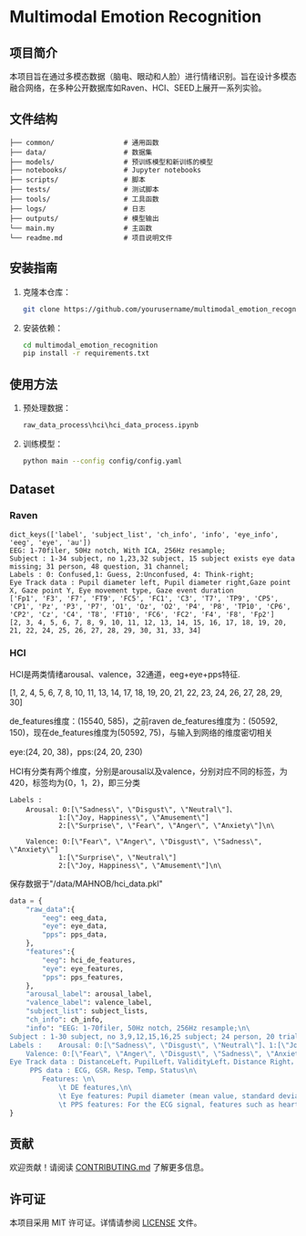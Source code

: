 # Multimodal Emotion Recognition

## 项目简介

本项目旨在通过多模态数据（脑电、眼动和人脸）进行情绪识别。旨在设计多模态融合网络，在多种公开数据库如Raven、HCI、SEED上展开一系列实验。

## 文件结构

```
├── common/                 # 通用函数
├── data/                   # 数据集
├── models/                 # 预训练模型和新训练的模型
├── notebooks/              # Jupyter notebooks
├── scripts/                # 脚本
├── tests/                  # 测试脚本
├── tools/                  # 工具函数
├── logs/                   # 日志
├── outputs/                # 模型输出
└── main.my                 # 主函数
└── readme.md               # 项目说明文件
```

## 安装指南

1. 克隆本仓库：
   ```bash
   git clone https://github.com/yourusername/multimodal_emotion_recognition.git
   ```
2. 安装依赖：
   ```bash
   cd multimodal_emotion_recognition
   pip install -r requirements.txt
   ```

## 使用方法

1. 预处理数据：
   ```bash
   raw_data_process\hci\hci_data_process.ipynb
   ```
2. 训练模型：
   ```bash
   python main --config config/config.yaml
   ```

## Dataset

### Raven

```
dict_keys(['label', 'subject_list', 'ch_info', 'info', 'eye_info', 'eeg', 'eye', 'au'])
EEG: 1-70filer, 50Hz notch, With ICA, 256Hz resample;
Subject : 1-34 subject, no 1,23,32 subject, 15 subject exists eye data missing; 31 person, 48 question, 31 channel;
Labels : 0: Confused,1: Guess, 2:Unconfused, 4: Think-right;
Eye Track data : Pupil diameter left, Pupil diameter right,Gaze point X, Gaze point Y, Eye movement type, Gaze event duration
['Fp1', 'F3', 'F7', 'FT9', 'FC5', 'FC1', 'C3', 'T7', 'TP9', 'CP5', 'CP1', 'Pz', 'P3', 'P7', 'O1', 'Oz', 'O2', 'P4', 'P8', 'TP10', 'CP6', 'CP2', 'Cz', 'C4', 'T8', 'FT10', 'FC6', 'FC2', 'F4', 'F8', 'Fp2']
[2, 3, 4, 5, 6, 7, 8, 9, 10, 11, 12, 13, 14, 15, 16, 17, 18, 19, 20, 21, 22, 24, 25, 26, 27, 28, 29, 30, 31, 33, 34]

```

### HCI

HCI是两类情绪arousal、valence，32通道，eeg+eye+pps特征.

[1, 2, 4, 5, 6, 7, 8, 10, 11, 13, 14, 17, 18, 19, 20, 21, 22, 23, 24, 26, 27, 28, 29, 30]

de_features维度：(15540, 585)，之前raven de_features维度为：(50592, 150)，现在de_features维度为(50592, 75)，与输入到网络的维度密切相关

eye:(24, 20, 38)，pps:(24, 20, 230)

HCI有分类有两个维度，分别是arousal以及valence，分别对应不同的标签，为420，标签均为{0，1，2}，即三分类

```
Labels :  
    Arousal: 0:[\"Sadness\", \"Disgust\", \"Neutral\"]、
            1:[\"Joy, Happiness\", \"Amusement\"] 
            2:[\"Surprise\", \"Fear\", \"Anger\", \"Anxiety\"]\n\

    Valence: 0:[\"Fear\", \"Anger\", \"Disgust\", \"Sadness\", \"Anxiety\"] 
            1:[\"Surprise\", \"Neutral\"] 
            2:[\"Joy, Happiness\", \"Amusement\"]\n\

```

保存数据于"/data/MAHNOB/hci_data.pkl"

```python
data = {
    "raw_data":{
        "eeg": eeg_data,
        "eye": eye_data,
        "pps": pps_data,
    },
    "features":{
        "eeg": hci_de_features,
        "eye": eye_features,
        "pps": pps_features,
    },
    "arousal_label": arousal_label,
    "valence_label": valence_label,
    "subject_list": subject_lists,
    "ch_info": ch_info,
    "info": "EEG: 1-70filer, 50Hz notch, 256Hz resample;\n\
Subject : 1-30 subject, no 3,9,12,15,16,25 subject; 24 person, 20 trial, 32 EEG channel, 7 pps channels;\n\
Labels :    Arousal: 0:[\"Sadness\", \"Disgust\", \"Neutral\"]、1:[\"Joy, Happiness\", \"Amusement\"] 2:[\"Surprise\", \"Fear\", \"Anger\", \"Anxiety\"]\n\
    Valence: 0:[\"Fear\", \"Anger\", \"Disgust\", \"Sadness\", \"Anxiety\"] 1:[\"Surprise\", \"Neutral\"] 2:[\"Joy, Happiness\", \"Amusement\"]\n\
Eye Track data : DistanceLeft，PupilLeft，ValidityLeft，Distance Right，Pupil Right，Validity Right，Fixation Index，Gaze Point X，Gaze Point Y，Fixation Duration\n\
     PPS data : ECG, GSR，Resp，Temp，Status\n\
        Features: \n\
            \t DE features,\n\
            \t Eye features: Pupil diameter (mean value, standard deviation, and spectral energy in frequency bands of 0 - 0.2Hz, 0.2 - 0.4Hz, 0.4 - 0.6Hz, and 0.6 - 1Hz); Eye's viewing distance from the screen (approach time ratio, avoidance time ratio, approach rate and average approach rate); Blinking (blink depth, blink rate, maximum blink duration, and total eye - closed time);Eye fixation coordinates on the screen (standard deviation, skewness, kurtosis of horizontal and vertical coordinates, average saccade path length, as well as the mean and standard deviation of the standard deviation for each fixation interval as time - domain features); Some frequency - domain features:(spectral energy in frequency bands of 0 - 0.2Hz, 0.2 - 0.4Hz, 0.4 - 0.6Hz, 0.6 - 0.8Hz, and 1 - 2Hz); Global features (average fixation time and number of fixation areas) , \n\
            \t PPS features: For the ECG signal, features such as heart rate, heart rate variability, and heart rate spectral energy were extracted. For the GSR signal, features including skin conductance, rate of change of skin conductance, and skin conductance spectral energy were extracted. The skin temperature signal encompasses features like skin temperature, rate of change of skin temperature, and skin temperature spectral energy. As for the respiratory signal, features such as respiratory rate, rate of change of respiratory rate, and respiratory rate spectral energy were extracted. ",
}
```

## 贡献

欢迎贡献！请阅读 [CONTRIBUTING.md](CONTRIBUTING.md) 了解更多信息。

## 许可证

本项目采用 MIT 许可证。详情请参阅 [LICENSE](LICENSE) 文件。
